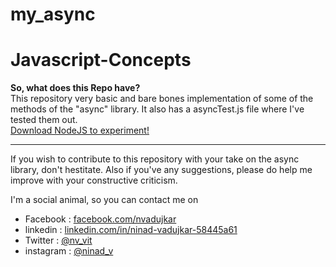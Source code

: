 # my_async
# Javascript-Concepts
<b>So, what does this Repo have?</b> <br />
This repository very basic and bare bones implementation of some of the methods of the "async" library. It also has a asyncTest.js file where I've tested them out.
<br/>
[Download NodeJS to experiment!](https://nodejs.org/en/download/)

---------------------------------------------------------------------------------------------------------------
If you wish to contribute to this repository with your take on the async library, don't hestitate.
Also if you've any suggestions, please do help me improve with your constructive criticism.

I'm a social animal, so you can contact me on
* Facebook  : [facebook.com/nvadujkar](facebook.com/nvadujkar)
* linkedin  : [linkedin.com/in/ninad-vadujkar-58445a61](linkedin.com/in/ninad-vadujkar-58445a61)
* Twitter   : <u>@nv_vit</u>
* instagram : <u>@ninad_v</u>
